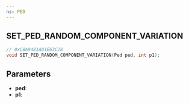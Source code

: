 ```yaml
---
ns: PED
---
```

## SET_PED_RANDOM_COMPONENT_VARIATION

```c
// 0xC8A9481A01E63C28
void SET_PED_RANDOM_COMPONENT_VARIATION(Ped ped, int p1);
```

## Parameters
* **ped**:
* **p1**:
